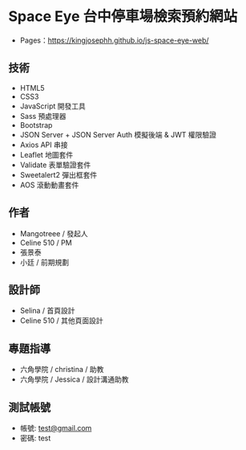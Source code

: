﻿# Space Eye 台中停車場檢索預約網站
* Pages：https://kingjosephh.github.io/js-space-eye-web/

## 技術

- HTML5
- CSS3
- JavaScript 開發工具
- Sass 預處理器
- Bootstrap
- JSON Server + JSON Server Auth 模擬後端 & JWT 權限驗證
- Axios API 串接
- Leaflet 地圖套件
- Validate 表單驗證套件
- Sweetalert2 彈出框套件
- AOS 滾動動畫套件

## 作者

- Mangotreee / 發起人
- Celine 510 / PM
- 張景泰
- 小廷 / 前期規劃

## 設計師

- Selina / 首頁設計
- Celine 510 / 其他頁面設計

## 專題指導

- 六角學院 / christina / 助教
- 六角學院 / Jessica / 設計溝通助教

## 測試帳號

- 帳號: test@gmail.com
- 密碼: test